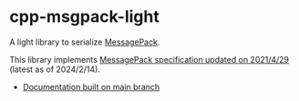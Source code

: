 # cpp-msgpack-light

A light library to serialize [MessagePack](https://msgpack.org/).

This library implements
[MessagePack specification updated on 2021/4/29](https://github.com/msgpack/msgpack/blob/8aa09e2a6a9180a49fc62ecfefe149f063cc5e4b/spec.md)
(latest as of 2024/2/14).

- [Documentation built on main branch](https://cpp-msgpack-light-musicscience37projects-utility-a06a38f487cafc.gitlab.io/)
